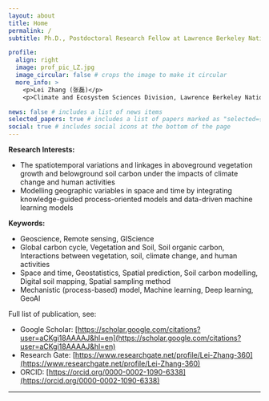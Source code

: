 ```yaml
---
layout: about
title: Home
permalink: /
subtitle: Ph.D., Postdoctoral Research Fellow at Lawrence Berkeley National Laboratory (Climate and Ecosystem Sciences Division)

profile:
  align: right
  image: prof_pic_LZ.jpg
  image_circular: false # crops the image to make it circular
  more_info: >
    <p>Lei Zhang (张磊)</p>
    <p>Climate and Ecosystem Sciences Division, Lawrence Berkeley National Laboratory, Berkeley, California, 94720 USA</p>

news: false # includes a list of news items
selected_papers: true # includes a list of papers marked as "selected={true}"
social: true # includes social icons at the bottom of the page
---
```



**Research Interests:**
- The spatiotemporal variations and linkages in aboveground vegetation growth and belowground soil carbon under the impacts of climate change and human activities
- Modelling geographic variables in space and time by integrating knowledge-guided process-oriented models and data-driven machine learning models

**Keywords:**
- Geoscience, Remote sensing, GIScience
- Global carbon cycle, Vegetation and Soil, Soil organic carbon, Interactions between vegetation, soil, climate change, and human activities
- Space and time, Geostatistics, Spatial prediction, Soil carbon modelling, Digital soil mapping, Spatial sampling method
- Mechanistic (process-based) model, Machine learning, Deep learning, GeoAI

Full list of publication, see:
- Google Scholar: [https://scholar.google.com/citations?user=aCKgi18AAAAJ&hl=en](https://scholar.google.com/citations?user=aCKgi18AAAAJ&hl=en)
- Research Gate: [https://www.researchgate.net/profile/Lei-Zhang-360](https://www.researchgate.net/profile/Lei-Zhang-360)
- ORCID: [https://orcid.org/0000-0002-1090-6338](https://orcid.org/0000-0002-1090-6338)

---


<!-- Write your biography here. Tell the world about yourself. Link to your favorite [subreddit](http://reddit.com). You can put a picture in, too. The code is already in, just name your picture `prof_pic.jpg` and put it in the `img/` folder.

Put your address / P.O. box / other info right below your picture. You can also disable any of these elements by editing `profile` property of the YAML header of your `_pages/about.md`. Edit `_bibliography/papers.bib` and Jekyll will render your [publications page](/al-folio/publications/) automatically.

Link to your social media connections, too. This theme is set up to use [Font Awesome icons](https://fontawesome.com/) and [Academicons](https://jpswalsh.github.io/academicons/), like the ones below. Add your Facebook, Twitter, LinkedIn, Google Scholar, or just disable all of them. -->
